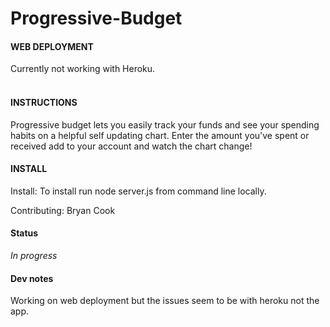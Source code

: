 # Progressive-Budget

#### WEB DEPLOYMENT
Currently not working with Heroku. <br>
<br>


#### INSTRUCTIONS
Progressive budget lets you easily track your funds and see your spending habits on a helpful self updating chart. Enter the amount you've spent or received add to your account and watch the chart change!


#### INSTALL
Install: To install run node server.js from command line locally. 


Contributing:  Bryan Cook

#### Status
_In progress_

#### Dev notes
Working on web deployment but the issues seem to be with heroku not the app.
